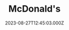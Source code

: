 ---
date: 2023-08-27T12:45:03.000Z
title: McDonald's
latitude: 51.2670677
longitude: 0.6142365
category: checkin
---